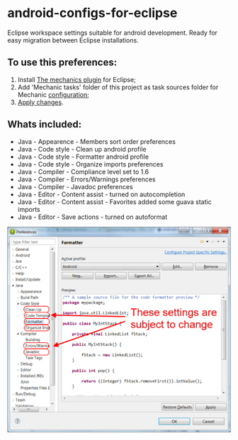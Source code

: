 android-configs-for-eclipse
===========================

Eclipse workspace settings suitable for android development. Ready for easy migration between Eclipse installations.

To use this preferences:
-----------------------

1. Install [The mechanics plugin](https://code.google.com/a/eclipselabs.org/p/workspacemechanic/) for Eclipse;
2. Add 'Mechanic tasks' folder of this project as task sources folder for Mechanic [configuration](https://code.google.com/a/eclipselabs.org/p/workspacemechanic/wiki/Configuration);
3. [Apply changes](https://code.google.com/a/eclipselabs.org/p/workspacemechanic/wiki/ApplyingChanges).

Whats included:
---------------

* Java - Appearence - Members sort order preferences
* Java - Code style - Clean up android profile
* Java - Code style - Formatter android profile
* Java - Code style - Organize imports preferences
* Java - Compiler - Compliance level set to 1.6
* Java - Compiler - Errors/Warnings preferences
* Java - Compiler - Javadoc preferences
* Java - Editor - Content assist - turned on autocompletion
* Java - Editor - Content assist - Favorites added some guava static imports
* Java - Editor - Save actions - turned on autoformat 

![Preference that would be changed](/Description/Img/preference-to-change-highlighted.png)
